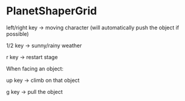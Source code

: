 # PlanetShaperGrid


left/right key -> moving character (will automatically push the object if possible)

1/2 key -> sunny/rainy weather

r key -> restart stage

When facing an object:

up key -> climb on that object

g key -> pull the object
